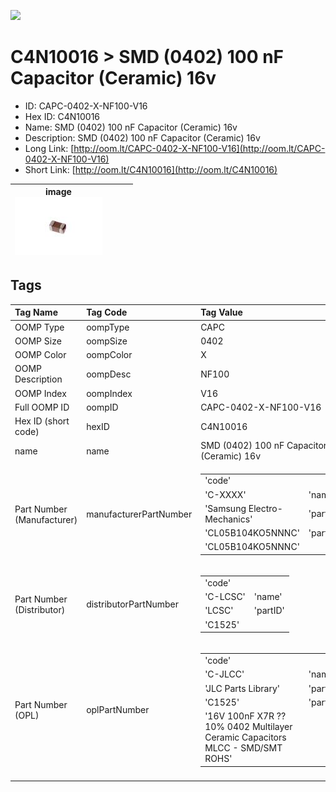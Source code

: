 


  
![][im]
# C4N10016 > SMD (0402) 100 nF Capacitor (Ceramic) 16v

- ID: CAPC-0402-X-NF100-V16
- Hex ID: C4N10016
- Name: SMD (0402) 100 nF Capacitor (Ceramic) 16v
- Description: SMD (0402) 100 nF Capacitor (Ceramic) 16v
- Long Link: [http://oom.lt/CAPC-0402-X-NF100-V16](http://oom.lt/CAPC-0402-X-NF100-V16)
- Short Link: [http://oom.lt/C4N10016](http://oom.lt/C4N10016)
  

|image<br>[![](https://raw.githubusercontent.com/oomlout/oomlout_OOMP_parts_V2/main/CAPC/0402/X/NF100/V16/image_140.jpg)](https://github.com/oomlout/oomlout_OOMP_parts_V2/tree/main/CAPC/0402/X/NF100/V16/image.jpg)||||
| :---: | :---: | :---: | :---: |

## Tags
  

|Tag Name|Tag Code|Tag Value|
| :--- | :--- | :--- |
|OOMP Type|oompType|CAPC|
|OOMP Size|oompSize|0402|
|OOMP Color|oompColor|X|
|OOMP Description|oompDesc|NF100|
|OOMP Index|oompIndex|V16|
|Full OOMP ID|oompID|CAPC-0402-X-NF100-V16|
|Hex ID (short code)|hexID|C4N10016|
|name|name|SMD (0402) 100 nF Capacitor (Ceramic) 16v|
|Part Number (Manufacturer)|manufacturerPartNumber|<table><tr><td>'code'</td></tr><tr><td> 'C-XXXX'</td><td> 'name'</td></tr><tr><td> 'Samsung Electro-Mechanics'</td><td> 'partID'</td></tr><tr><td> 'CL05B104KO5NNNC'</td><td> 'partName'</td></tr><tr><td> 'CL05B104KO5NNNC'</td></tr></table>|
|Part Number (Distributor)|distributorPartNumber|<table><tr><td>'code'</td></tr><tr><td> 'C-LCSC'</td><td> 'name'</td></tr><tr><td> 'LCSC'</td><td> 'partID'</td></tr><tr><td> 'C1525'</td></tr></table>|
|Part Number (OPL)|oplPartNumber|<table><tr><td>'code'</td></tr><tr><td> 'C-JLCC'</td><td> 'name'</td></tr><tr><td> 'JLC Parts Library'</td><td> 'partID'</td></tr><tr><td> 'C1525'</td><td> 'partName'</td></tr><tr><td> '16V 100nF X7R ??10% 0402  Multilayer Ceramic Capacitors MLCC - SMD/SMT ROHS'</td></tr></table>|
||||



[im]: CAPC/0402/X/NF100/V16/image_450.jpg
